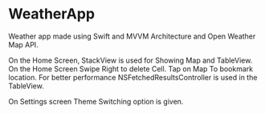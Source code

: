 # WeatherApp
Weather app made using Swift and MVVM Architecture and Open Weather Map API.

On the Home Screen, StackView is used for Showing Map and TableView.
On the Home Screen Swipe Right to delete Cell.
Tap on Map To bookmark location.
For better performance NSFetchedResultsController is used in the TableView.

On Settings screen Theme Switching option is given.
